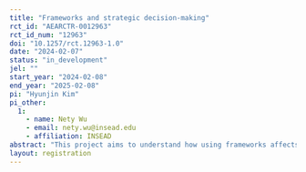 ```yaml
---
title: "Frameworks and strategic decision-making"
rct_id: "AEARCTR-0012963"
rct_id_num: "12963"
doi: "10.1257/rct.12963-1.0"
date: "2024-02-07"
status: "in_development"
jel: ""
start_year: "2024-02-08"
end_year: "2025-02-08"
pi: "Hyunjin Kim"
pi_other:
  1:
    - name: Nety Wu
    - email: nety.wu@insead.edu
    - affiliation: INSEAD
abstract: "This project aims to understand how using frameworks affects the crafting of strategic options."
layout: registration
---
```


